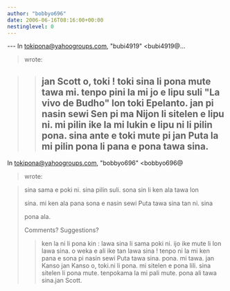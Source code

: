 ```yaml
---
author: "bobbyo696"
date: 2006-06-16T08:16:00+00:00
nestinglevel: 0
---
```

\---
 In [tokipona@yahoogroups.com](mailto://tokipona@yahoogroups.com), "bubi4919" <bubi4919@...
> wrote:

>> jan Scott o, toki !
>> toki sina li pona mute tawa mi. tenpo pini la mi jo e lipu suli "La
> vivo de Budho" lon toki Epelanto. jan pi nasin sewi Sen pi ma Nijon
> li sitelen e lipu ni. mi pilin ike la mi lukin e lipu ni li pilin
> pona. sina ante e toki mute pi jan Puta la mi pilin pona li pana e
> pona tawa sina.
>> ---
 In [tokipona@yahoogroups.com](mailto://tokipona@yahoogroups.com), "bobbyo696" <bobbyo696@
> wrote:

>> 
>> 
> sina sama e poki ni. sina pilin suli. sona sin li ken ala tawa lon
> 
> sina. mi ken ala pana sona e nasin sewi Puta tawa sina tan ni. sina
> 
> pona ala.
>>>> 
> Comments? Suggestions?
>> ken la ni li pona kin :
>> lawa sina li sama poki ni. ijo ike mute li lon lawa sina. o weka e
> ali ike tan lawa sina ! tenpo ni la mi ken pana e sona pi nasin sewi
> Puta tawa sina.
>> pona. mi tawa.
>> jan Kanso
>jan Kanso o, toki.ni li pona. mi sitelen e pona lili. sina sitelen li pona mute. tenpokama la mi pali mute. pona ali tawa sina.jan Scott.